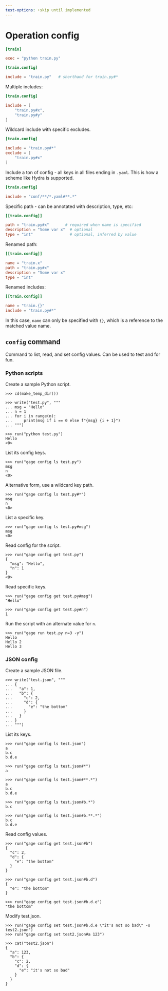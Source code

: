 ```yaml
---
test-options: +skip until implemented
---
```


# Operation config

``` toml
[train]

exec = "python train.py"

[train.config]

include = "train.py"   # shorthand for train.py#*
```

Multiple includes:

``` toml
[train.config]

include = [
    "train.py#x",
    "train.py#y"
]
```

Wildcard include with specific excludes.

``` toml
[train.config]

include = "train.py#*"
exclude = [
    "train.py#x"
]
```

Include a ton of config - all keys in all files ending in `.yaml`. This
is how a scheme like Hydra is supported.

``` toml
[train.config]

include = "conf/**/*.yaml#**.*"
```

Specific path - can be annotated with description, type, etc:

``` toml
[[train.config]]

path = "train.py#x"       # required when name is specified
description = "Some var x"  # optional
type = "int"                # optional, inferred by value
```

Renamed path:

``` toml
[[train.config]]

name = "train.x"
path = "train.py#x"
description = "Some var x"
type = "int"
```

Renamed includes:

``` toml
[[train.config]]

name = "train.{}"
include = "train.py#*"
```

In this case, `name` can only be specified with `{}`, which is a
reference to the matched value name.

## `config` command

Command to list, read, and set config values. Can be used to test and
for fun.

### Python scripts

Create a sample Python script.

    >>> cd(make_temp_dir())

    >>> write("test.py", """
    ... msg = "Hello"
    ... n = 1
    ... for i in range(n):
    ...     print(msg if i == 0 else f"{msg} {i + 1}")
    ... """)

    >>> run("python test.py")
    Hello
    <0>

List its config keys.

    >>> run("gage config ls test.py")
    msg
    n
    <0>

Alternative form, use a wildcard key path.

    >>> run("gage config ls test.py#*")
    msg
    n
    <0>

List a specific key.

    >>> run("gage config ls test.py#msg")
    msg
    <0>

Read config for the script.

    >>> run("gage config get test.py")
    {
      "msg": "Hello",
      "n": 1
    }
    <0>

Read specific keys.

    >>> run("gage config get test.py#msg")
    "Hello"

    >>> run("gage config get test.py#n")
    1

Run the script with an alternate value for `n`.

    >>> run("gage run test.py n=3 -y")
    Hello
    Hello 2
    Hello 3

### JSON config

Create a sample JSON file.

    >>> write("test.json", """
    ... {
    ...   "a": 1,
    ...   "b": {
    ...     "c": 2,
    ...     "d": {
    ...       "e": "the bottom"
    ...     }
    ...   }
    ... }
    ... """)

List its keys.

    >>> run("gage config ls test.json")
    a
    b.c
    b.d.e

    >>> run("gage config ls test.json#*")
    a

    >>> run("gage config ls test.json#**.*")
    a
    b.c
    b.d.e

    >>> run("gage config ls test.json#b.*")
    b.c

    >>> run("gage config ls test.json#b.**.*")
    b.c
    b.d.e

Read config values.

    >>> run("gage config get test.json#b")
    {
      "c": 2,
      "d": {
        "e": "the bottom"
      }
    }

    >>> run("gage config get test.json#b.d")
    {
      "e": "the bottom"
    }

    >>> run("gage config get test.json#b.d.e")
    "the bottom"

Modify test.json.

    >>> run("gage config set test.json#b.d.e \"it's not so bad\" -o test2.json")
    >>> run("gage config set test2.json#a 123")

    >>> cat("test2.json")
    {
      "a": 123,
      "b": {
        "c": 2,
        "d": {
          "e": "it's not so bad"
        }
      }
    }
